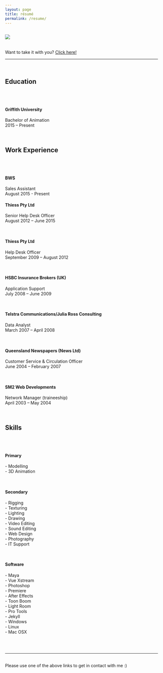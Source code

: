 ```yaml
---
layout: page
title: résumé
permalink: /resume/
---
```


## <img class="col one right" src="/img/res_pic.jpg">

<br/>
Want to take it with you? <a href="/img/Duane_McPherson_-_Resume.pdf" target="_blank">Click here!</a>
<br/>
<hr>
<br/>

<h2>Education</h2><br/>
<br/>
<h4>Griffith University</h4>
<p>Bachelor of Animation<br/>
2015 – Present</p>

<br/>
<h2>Work Experience</h2><br/>
<br/>
<h4>BWS</h4>
<p>Sales Assistant<br/>
August 2015 - Present
<br/>
<h4>Thiess Pty Ltd</h4>
<p>Senior Help Desk Officer<br/>
August 2012 – June 2015</p>
<br/>
<h4>Thiess Pty Ltd</h4>
<p>Help Desk Officer<br/>
September 2009 – August 2012</p>
<br/>
<h4>HSBC Insurance Brokers (UK)</h4>
<p>Application Support<br/>
July 2008 – June 2009</p>
<br/>
<h4>Telstra Communications/Julia Ross Consulting</h4>
<p>Data Analyst<br/>
March 2007 – April 2008</p>
<br/>
<h4>Queensland Newspapers (News Ltd)</h4>
<p>Customer Service & Circulation Officer<br/>
June 2004 – February 2007</p>
<br/>
<h4>SM2 Web Developments</h4>
<p>Network Manager (traineeship)<br/>
April 2003 – May 2004</p>
<br/>

<h2>Skills</h2><br/>
<br/>
<h4>Primary</h4>
<p>
-	Modelling<br/>
-	3D Animation<br/>
</p><br/>
<h4>Secondary</h4>
<p>
-	Rigging<br/>
-	Texturing<br/>
-	Lighting<br/>
-	Drawing<br/>
-	Video Editing<br/>
-	Sound Editing<br/>
-	Web Design<br/>
-	Photography<br/>
-	IT Support<br/>
</p><br/>
<h4>Software</h4>
<p>
-	Maya<br/>
-	Vue Xstream<br/>
-	Photoshop<br/>
-	Premiere<br/>
-	After Effects<br/>
-	Toon Boom<br/>
-	Light Room<br/>
-	Pro Tools<br/>
-	Jekyll<br/>
-	Windows<br/>
-	Linux<br/>
-	Mac OSX<br/>
</p>

<br/>
<br/>
<hr/>
<br/>
<span class="contacticon center">
	<a href="http://duanemcpherson.com/contact/"><i class="fa fa-envelope-square"></i></a>
	<a href="https://www.linkedin.com/in/duane-mcpherson" target="_blank"><i class="fa fa-linkedin-square"></i></a>
	<a href="http://dmcmodelling.tumblr.com/" target="_blank"><i class="fa fa-tumblr-square"></i></a>
	<a href="https://twitter.com/duanemcpherson" target="_blank"><i class="fa fa-twitter-square"></i></a>
</span>

<div class="col three caption">
	Please use one of the above links to get in contact with me :)
</div>

